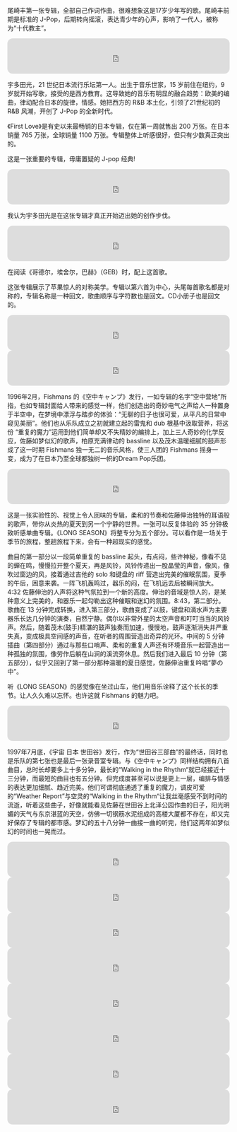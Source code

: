 尾崎丰第一张专辑，全部自己作词作曲，很难想象这是17岁少年写的歌。尾崎丰前期是标准的 J-Pop，后期转向摇滚，表达青少年的心声，影响了一代人，被称为“十代教主”。

<iframe style="border-radius:12px" src="https://open.spotify.com/embed/album/2fRDpy1CPpglszHleEHITW?utm_source=generator" width="100%" height="80" frameBorder="0" allowfullscreen="" allow="autoplay; clipboard-write; encrypted-media; fullscreen; picture-in-picture" loading="lazy"></iframe>

宇多田光，21 世纪日本流行乐坛第一人。出生于音乐世家，15 岁前住在纽约，9 岁就开始写歌，接受的是西方教育。这导致她的音乐有明显的融合趋势：欧美的编曲，律动配合日本的旋律，情感。她把西方的 R&B 本土化，引领了21世纪初的 R&B 风潮，开创了 J-Pop 的全新时代。

《First Love》是有史以来最畅销的日本专辑，仅在第一周就售出 200 万张。在日本销量 765 万张，全球销量 1100 万张。专辑整体上听感很好，但只有少数真正突出的。

这是一张重要的专辑，毋庸置疑的 J-pop 经典!

<iframe style="border-radius:12px" src="https://open.spotify.com/embed/album/29U9LtzSF0ftWiLNNw1CP6?utm_source=generator" width="100%" height="80" frameBorder="0" allowfullscreen="" allow="autoplay; clipboard-write; encrypted-media; fullscreen; picture-in-picture" loading="lazy"></iframe>

我认为宇多田光是在这张专辑才真正开始迈出她的创作步伐。

<iframe style="border-radius:12px" src="https://open.spotify.com/embed/album/5xcIRLlQWJBqN8fpmlskGr?utm_source=generator" width="100%" height="80" frameBorder="0" allowfullscreen="" allow="autoplay; clipboard-write; encrypted-media; fullscreen; picture-in-picture" loading="lazy"></iframe>


在阅读《哥德尔，埃舍尔，巴赫》（GEB）时，配上这首歌。

这张专辑展示了苹果惊人的对称美学。专辑以第六首为中心，头尾每首歌名都是对称的，专辑名称是一种回文，歌曲顺序与字符数也是回文。CD小册子也是回文的。

<iframe style="border-radius:12px" src="https://open.spotify.com/embed/album/2i4fy6a51XTaZOYA8rIdRK?utm_source=generator" width="100%" height="80" frameBorder="0" allowfullscreen="" allow="autoplay; clipboard-write; encrypted-media; fullscreen; picture-in-picture" loading="lazy"></iframe>

<iframe style="border-radius:12px" src="https://open.spotify.com/embed/album/62SB9GdMdVA5dog0Om9huj?utm_source=generator" width="100%" height="80" frameBorder="0" allowfullscreen="" allow="autoplay; clipboard-write; encrypted-media; fullscreen; picture-in-picture" loading="lazy"></iframe>

1996年2月，Fishmans 的《空中キャンプ》发行，一如专辑的名字“空中营地”所指，也如专辑封面给人带来的感觉一样，他们创造出的奇妙电气之声给人一种置身于半空中，在梦境中漂浮与踏步的体验：“无聊的日子也很可爱，从平凡的日常中窥见美丽”。他们也从乐队成立之初就建立起的雷鬼和 dub 根基中汲取营养，将这份 “重复的魔力”运用到他们简单却又不失精妙的编排上，加上三人奇妙的化学反应，佐藤如梦似幻的歌声，柏原充满律动的 bassline 以及茂木温暖细腻的鼓声形成了这一时期 Fishmans 独一无二的音乐风格，使三人团的 Fishmans 摇身一变，成为了在日本乃至全球都独树一帜的Dream Pop乐团。

<iframe style="border-radius:12px" src="https://open.spotify.com/embed/album/7GOdEIOvr41lvxDK7bvPrI?utm_source=generator" width="100%" height="80" frameBorder="0" allowfullscreen="" allow="autoplay; clipboard-write; encrypted-media; fullscreen; picture-in-picture" loading="lazy"></iframe>

这是一张实验性的、视觉上令人回味的专辑，柔和的节奏和佐藤伸治独特的耳语般的歌声，带你从炎热的夏天到另一个宁静的世界。一张可以反复体验的 35 分钟极致听感单曲专辑。《LONG SEASON》将整专分为五个部分。可以看作是一场关于季节的旅程，整趟旅程下来，会有一种超现实的感觉。

曲目的第一部分以一段简单重复的 bassline 起头，有点闷，些许神秘，像看不见的蝉在鸣，慢慢拉开整个夏天，再是风铃，风铃传递出一股晶莹的声音，像风，像吹过窗边的风，接着通过吉他的 solo 和键盘的 riff 营造出完美的催眠氛围，夏季的午后，困意来袭。一阵飞机轰鸣过，器乐的闷，在飞机远去后被瞬间放大。4:32 佐藤伸治的人声将这种气氛拉到一个新的高度。伸治的音域是惊人的，是某种意义上完美的，和器乐一起勾勒出这种催眠和迷幻的氛围。8:43，第二部分。歌曲在 13 分钟完成转换，进入第三部分，歌曲变成了以鼓，键盘和滴水声为主要器乐长达几分钟的演奏，自然宁静。偶尔以非常外星的太空声音和叮叮当当的风铃声。然后，随着茂木(鼓手)精湛的鼓声独奏而加速，慢慢地，鼓声逐渐消失并严重失真，变成极具空间感的声音，在听者的周围营造出奇异的光环。中间的 5 分钟插曲（第四部分）通过与那些口哨声、柔和的重复人声还有环境音乐一起营造出一种孤独的氛围，像劳作后躺在山涧的溪流旁休息。然后我们进入最后 10 分钟（第五部分），似乎又回到了第一部分那种温暖的夏日感觉，佐藤伸治重复吟唱“夢の中”。

听《LONG SEASON》的感觉像在坐过山车，他们用音乐诠释了这个长长的季节。让人久久难以忘怀。也许这就 Fishmans 的魅力吧。

<iframe style="border-radius:12px" src="https://open.spotify.com/embed/album/4EX1fAypgQC9wDjGI5QzbZ?utm_source=generator" width="100%" height="80" frameBorder="0" allowfullscreen="" allow="autoplay; clipboard-write; encrypted-media; fullscreen; picture-in-picture" loading="lazy"></iframe>

1997年7月底，《宇宙 日本 世田谷》发行，作为“世田谷三部曲”的最终话，同时也是乐队的第七张也是最后一张录音室专辑。与《空中キャンプ》同样结构拥有八首曲目，总时长却要多上十多分钟，最长的“Walking in the Rhythm“就已经接近十三分钟，而最短的曲目也有五分钟。但完成度甚至可以说是更上一层，编排与情感的表达更加细腻、趋近完美。他们可谓彻底通透了重复的魔力，调皮可爱的“Weather Report”与空灵的“Walking in the Rhythm“让我丝毫感受不到时间的流逝，听着这些曲子，好像就能看见佐藤在世田谷上北泽公园作曲的日子，阳光明媚的天气与东京湛蓝的天空，仿佛一切钢筋水泥组成的高楼大厦都不存在，却又完好保存了专辑的都市感。梦幻的五十八分钟一曲接一曲的听完，他们这两年如梦似幻的时间也一晃而过。

<iframe style="border-radius:12px" src="https://open.spotify.com/embed/album/0hUfv1cSXNaBZ6dHKGluEy?utm_source=generator" width="100%" height="80" frameBorder="0" allowfullscreen="" allow="autoplay; clipboard-write; encrypted-media; fullscreen; picture-in-picture" loading="lazy"></iframe>

<iframe style="border-radius:12px" src="https://open.spotify.com/embed/album/0OkPlJ2CMRLjGGJ0zGLVCV?utm_source=generator" width="100%" height="80" frameBorder="0" allowfullscreen="" allow="autoplay; clipboard-write; encrypted-media; fullscreen; picture-in-picture" loading="lazy"></iframe>

<iframe style="border-radius:12px" src="https://open.spotify.com/embed/album/6PnbwR4pgQQZDrLUdw6Kc7?utm_source=generator" width="100%" height="80" frameBorder="0" allowfullscreen="" allow="autoplay; clipboard-write; encrypted-media; fullscreen; picture-in-picture" loading="lazy"></iframe>

<iframe style="border-radius:12px" src="https://open.spotify.com/embed/album/3eUV7xEoXqQb43ek7Db04H?utm_source=generator" width="100%" height="80" frameBorder="0" allowfullscreen="" allow="autoplay; clipboard-write; encrypted-media; fullscreen; picture-in-picture" loading="lazy"></iframe>

<iframe style="border-radius:12px" src="https://open.spotify.com/embed/album/3QwsIefGWAQaiIIC1YUI7c?utm_source=generator" width="100%" height="80" frameBorder="0" allowfullscreen="" allow="autoplay; clipboard-write; encrypted-media; fullscreen; picture-in-picture" loading="lazy"></iframe>

<iframe style="border-radius:12px" src="https://open.spotify.com/embed/album/5TmpFE7Xus70ko1QYGxFIe?utm_source=generator" width="100%" height="80" frameBorder="0" allowfullscreen="" allow="autoplay; clipboard-write; encrypted-media; fullscreen; picture-in-picture" loading="lazy"></iframe>

<iframe style="border-radius:12px" src="https://open.spotify.com/embed/album/4hjlh3prY3AhL173I3gjRF?utm_source=generator" width="100%" height="80" frameBorder="0" allowfullscreen="" allow="autoplay; clipboard-write; encrypted-media; fullscreen; picture-in-picture" loading="lazy"></iframe>

<iframe style="border-radius:12px" src="https://open.spotify.com/embed/album/5K4YFkTizFoMOyN5Khfp7G?utm_source=generator&theme=0" width="100%" height="80" frameBorder="0" allowfullscreen="" allow="autoplay; clipboard-write; encrypted-media; fullscreen; picture-in-picture" loading="lazy"></iframe>

